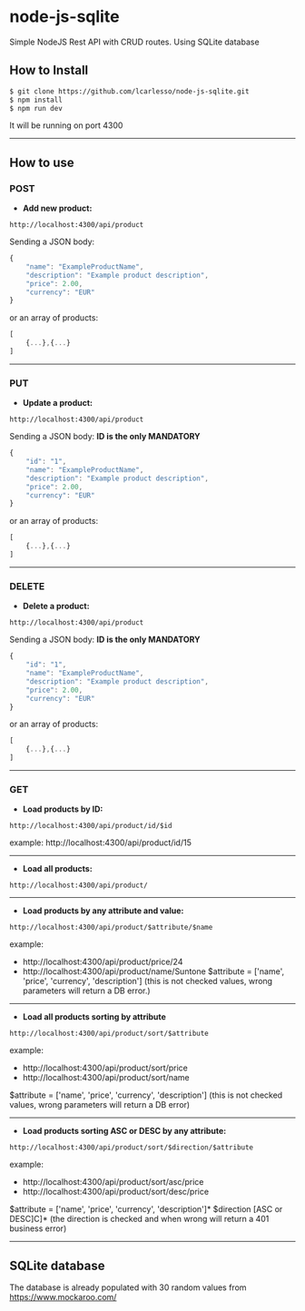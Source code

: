 # node-js-sqlite
Simple NodeJS Rest API with CRUD routes.
Using SQLite database

## How to Install
```sh
$ git clone https://github.com/lcarlesso/node-js-sqlite.git
$ npm install 
$ npm run dev
```

It will be running on port 4300

------------

## How to use

### POST
* **Add new product:**
```
http://localhost:4300/api/product
```
Sending a JSON body:
```javascript
{
	"name": "ExampleProductName",
	"description": "Example product description",
	"price": 2.00,
	"currency": "EUR" 
}
```
or an array of products:
```javascript
[
	{...},{...}
]
```

---------------------------------------------

### PUT
* **Update a product:**
```
http://localhost:4300/api/product
```
Sending a JSON body: **ID is the only MANDATORY**
```javascript
{
	"id": "1",
	"name": "ExampleProductName",
	"description": "Example product description",
	"price": 2.00,
	"currency": "EUR" 
}
```
or an array of products:
```javascript
[
	{...},{...}
]
```

---------------------------------------------

### DELETE
* **Delete a product:**
```
http://localhost:4300/api/product
```
Sending a JSON body: **ID is the only MANDATORY**
```javascript
{
	"id": "1",
	"name": "ExampleProductName",
	"description": "Example product description",
	"price": 2.00,
	"currency": "EUR" 
}
```
or an array of products:
```javascript
[
	{...},{...}
]
```

---------------------------------------------

### GET
* **Load products by ID:**
```
http://localhost:4300/api/product/id/$id
```
example: http://localhost:4300/api/product/id/15
_____

* **Load all products:**
```
http://localhost:4300/api/product/
```
______

* **Load products by any attribute and value:** 
```
http://localhost:4300/api/product/$attribute/$name
```
example: 
- http://localhost:4300/api/product/price/24
- http://localhost:4300/api/product/name/Suntone
$attribute = ['name', 'price', 'currency', 'description']
(this is not checked values, wrong parameters will return a DB error.)
_____

* **Load all products sorting by attribute** 
```
http://localhost:4300/api/product/sort/$attribute
```
example: 
- http://localhost:4300/api/product/sort/price
- http://localhost:4300/api/product/sort/name

$attribute = ['name', 'price', 'currency', 'description']
(this is not checked values, wrong parameters will return a DB error)
____

* **Load products sorting ASC or DESC by any attribute:**
```
http://localhost:4300/api/product/sort/$direction/$attribute
```
example: 
- http://localhost:4300/api/product/sort/asc/price
- http://localhost:4300/api/product/sort/desc/price

$attribute = ['name', 'price', 'currency', 'description']*
$direction [ASC or DESC]C]*
(the direction is checked and when wrong will return a 401 business error)
_____


## SQLite database
The database is already populated with 30 random values from https://www.mockaroo.com/

